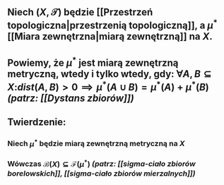 ## Niech $(X,\mathcal{T})$ będzie [[Przestrzeń topologiczna|przestrzenią topologiczną]], a $\mu^*$ [[Miara zewnętrzna|miarą zewnętrzną]] na $X$.
## Powiemy, że $\mu^*$ jest **miarą zewnętrzną metryczną**, wtedy i tylko wtedy, gdy: $\forall{A,B\subseteq X}$:$dist(A,B)>0\implies\mu^*(A\cup B)=\mu^*(A)+\mu^*(B)$ *(patrz: [[Dystans zbiorów]])*
## **Twierdzenie:** 
### Niech $\mu^*$ będzie miarą zewnętrzną metryczną na $X$
### Wówczas $\mathscr{B}(X)\subseteq\mathscr{F}(\mu^*)$ *(patrz: [[sigma-ciało zbiorów borelowskich]], [[sigma-ciało zbiorów mierzalnych]])*
